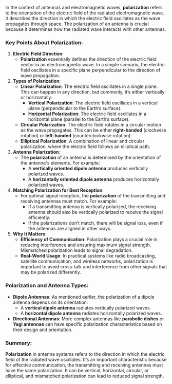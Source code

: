 In the context of antennas and electromagnetic waves, **polarization** refers to the orientation of the electric field of the radiated electromagnetic wave. It describes the direction in which the electric field oscillates as the wave propagates through space. The polarization of an antenna is crucial because it determines how the radiated wave interacts with other antennas.

### Key Points About Polarization:
1. **Electric Field Direction**:
    - **Polarization** essentially defines the direction of the electric field vector in an electromagnetic wave. In a simple scenario, the electric field oscillates in a specific plane perpendicular to the direction of wave propagation.
2. **Types of Polarization**:
    - **Linear Polarization**: The electric field oscillates in a single plane. This can happen in any direction, but commonly, it’s either vertically or horizontally.
        - **Vertical Polarization**: The electric field oscillates in a vertical plane (perpendicular to the Earth’s surface).
        - **Horizontal Polarization**: The electric field oscillates in a horizontal plane (parallel to the Earth’s surface).
    - **Circular Polarization**: The electric field rotates in a circular motion as the wave propagates. This can be either **right-handed** (clockwise rotation) or **left-handed** (counterclockwise rotation).
    - **Elliptical Polarization**: A combination of linear and circular polarization, where the electric field follows an elliptical path.
3. **Antenna Polarization**:
    - The **polarization** of an antenna is determined by the orientation of the antenna's elements. For example:
        - A **vertically oriented dipole antenna** produces vertically polarized waves.
        - A **horizontally oriented dipole antenna** produces horizontally polarized waves.
4. **Matching Polarization for Best Reception**:
    - For optimal signal reception, the **polarization** of the transmitting and receiving antennas must match. For example:
        - If a transmitting antenna is vertically polarized, the receiving antenna should also be vertically polarized to receive the signal efficiently.
        - If the polarizations don’t match, there will be signal loss, even if the antennas are aligned in other ways.
5. **Why It Matters**:
    - **Efficiency of Communication**: Polarization plays a crucial role in reducing interference and ensuring maximum signal strength. Mismatched polarization leads to signal degradation.
    - **Real-World Usage**: In practical systems like radio broadcasting, satellite communication, and wireless networks, polarization is important to avoid cross-talk and interference from other signals that may be polarized differently.

### Polarization and Antenna Types:
- **Dipole Antennas**: As mentioned earlier, the polarization of a dipole antenna depends on its orientation:
    - A **vertical dipole antenna** radiates vertically polarized waves.
    - A **horizontal dipole antenna** radiates horizontally polarized waves.
- **Directional Antennas**: More complex antennas like **parabolic dishes** or **Yagi antennas** can have specific polarization characteristics based on their design and orientation.

### Summary:
**Polarization** in antenna systems refers to the direction in which the electric field of the radiated wave oscillates. It’s an important characteristic because for effective communication, the transmitting and receiving antennas must have the same polarization. It can be vertical, horizontal, circular, or elliptical, and mismatched polarization can lead to reduced signal strength.